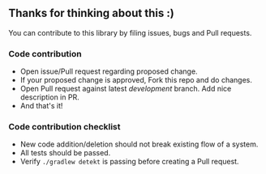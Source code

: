 ## Thanks for thinking about this :)

You can contribute to this library by filing issues, bugs and Pull requests.

### Code contribution

- Open issue/Pull request regarding proposed change.
- If your proposed change is approved, Fork this repo and do changes.
- Open Pull request against latest *development* branch. Add nice description in PR.
- And that's it!

### Code contribution checklist

- New code addition/deletion should not break existing flow of a system.
- All tests should be passed.
- Verify `./gradlew detekt` is passing before creating a Pull request.
